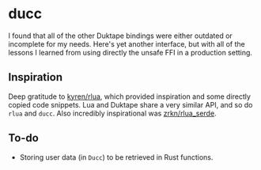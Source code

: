 # ducc

I found that all of the other Duktape bindings were either outdated or
incomplete for my needs. Here's yet another interface, but with all of the
lessons I learned from using directly the unsafe FFI in a production setting.

## Inspiration

Deep gratitude to [kyren/rlua](https://github.com/kyren/rlua), which provided
inspiration and some directly copied code snippets. Lua and Duktape share a
very similar API, and so do `rlua` and `ducc`. Also incredibly inspirational was
[zrkn/rlua_serde](https://github.com/zrkn/rlua_serde).

## To-do

* Storing user data (in `Ducc`) to be retrieved in Rust functions.
